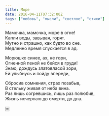```yaml
---
title: Море
date: 2016-04-11T07:32:00Z
tags: ["любовь", "мысли", "светлое", "стихи"]
---
```


Мамочка, мамочка, море в огне!  
Капли воды, завывая, горят.  
Мутно и страшно, как будто во сне.  
Медленно время спускается в ад.

Морюшко синее, ах, не гори,  
Огненной пеной не бейся в груди!  
Знаю, дождусь златовласой зори,  
Ей улыбнусь и пойду впереди,

Сбросив сомнения, страх позабыв,  
В стельку живая от неба вина.  
Раз лишь согревшись, лишь раз полюбив,  
Жизнь исчерпаю до смерти, до дна.

￼  
